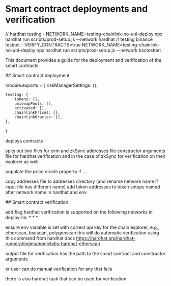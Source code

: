 # Smart contract deployments and verification

// hardhat testing - NETWORK_NAME=testing-chainlink-no-uni-deploy npx hardhat run scripts/prod-setup.js --network hardhat
// testing binance testnet - VERIFY_CONTRACTS=true NETWORK_NAME=testing-chainlink-no-uni-deploy npx hardhat run scripts/prod-setup.js --network bsctestnet

This document provides a guide for the deployment and verification of the smart contracts.


## Smart contract deployment

module.exports = {
    riskManagerSettings: {},

    testing: {
        tokens: [],
        uniswapPools: [],
        activated: [],
        chainlinkPrices: {},
        chainlinkOracles: [],
    },    
}

deploys contracts 

spits out two files for evm and zkSync
addresses file
constructor arguments file for hardhat verification and in the case of zkSync for verification on their explorer as well.

populate the price oracle property if ....

copy addresses file to addresses directory (and rename network name if input file has different name)
add token addresses to token setups named after network name in hardhat and env


## Smart contract verification 

add flag 
hardhat verification is supported on the following networks in deploy-lib:
* 
* 
* 

ensure env variable is set with correct api key for the chain explorer, e.g., etherscan, bscscan, polygonscan 
this will do automatic verification using this command from hardhat docs 
https://hardhat.org/hardhat-runner/plugins/nomiclabs-hardhat-etherscan


output file for verification has the path to the smart contract and constructor arguments

or user can do manual verification for any that fails

there is also hardhat task that can be used for verification